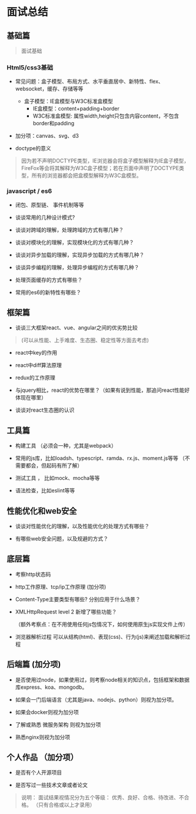# 面试总结

## 基础篇

> 面试基础

### Html5/css3基础

- 常见问题：盒子模型、布局方式、水平垂直居中、新特性、flex、websocket，缓存、存储等等
  - 盒子模型：IE盒模型与W3C标准盒模型
    - IE盒模型：content+padding+border
    - W3C标准盒模型: 属性width,height只包含内容content，不包含border和padding
- 加分项：canvas、svg、d3

- doctype的意义
> 因为若不声明DOCTYPE类型，IE浏览器会将盒子模型解释为IE盒子模型，FireFox等会将其解释为W3C盒子模型；若在页面中声明了DOCTYPE类型，所有的浏览器都会把盒模型解释为W3C盒模型。

### javascript / es6

- 闭包、原型链、 事件机制等等

- 谈谈常用的几种设计模式?

- 谈谈对跨域的理解，处理跨域的方式有哪几种？

- 谈谈对模块化的理解，实现模块化的方式有哪几种？

- 谈谈对异步加载的理解，实现异步加载的方式有哪几种？

- 谈谈异步编程的理解，处理异步编程的方式有哪几种？

- 处理页面缓存的方式有哪些？

- 常用的es6的新特性有哪些？

## 框架篇

- 谈谈三大框架react、vue、angular之间的优劣势比较
> (可以从性能、上手难度、生态圈、稳定性等方面去考虑)
- react中key的作用

- react中diff算法原理

- redux的工作原理

- 与jquery相比，react的优势在哪里？（如果有说到性能，那追问react性能好体现在哪里）

- 谈谈对react生态圈的认识

## 工具篇

- 构建工具 （必须会一种，尤其是webpack）

- 常用的js库，比如loadsh、typescript、ramda、rx.js、moment.js等等  （不需要都会，但起码有所了解）

- 测试工具 ， 比如mock、mocha等等

- 语法检查，比如eslint等等

## 性能优化和web安全

- 谈谈对性能优化的理解，以及性能优化的处理方式有哪些？

- 有哪些web安全问题，以及规避的方式？

## 底层篇

- 考察http状态码

- http工作原理、tcp/ip工作原理  (加分项)

- Content-Type主要类型有哪些? 分别应用于什么场景？

- XMLHttpRequest level 2 新增了哪些功能？

  （额外考察点：在不用使用任何js包情况下，如何使用原生js实现文件上传）

- 浏览器解析过程   可以从结构(html)、表现(css)、行为(js)来阐述加载和解析过程

## 后端篇 (加分项)

- 是否使用过node，如果使用过，则考察node相关的知识点，包括框架和数据库express、koa、mongodb。

- 如果会一门后端语言（尤其是java、nodejs、python）则视为加分项。

- 如果会docker则视为加分项

- 了解或熟悉 微服务架构 则视为加分项

- 熟悉nginx则视为加分项

## 个人作品 （加分项）

- 是否有个人开源项目

- 是否写过一些技术文章或者论文

> 说明： 面试结果视情况分为五个等级： 优秀、良好、合格、待改进、不合格。 （只有合格或以上才录用）

